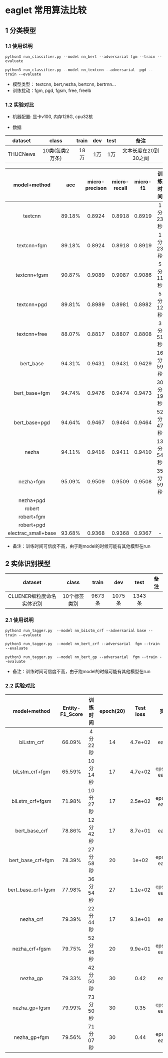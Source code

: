 # eaglet 常用算法比较

## 1 分类模型
 
### 1.1 使用说明 

`python3 run_classifier.py --model nn_bert --adversarial fgm --train --evaluate`

`python3 run_classifier.py --model nn_textcnn --adversarial  pgd --train --evaluate`

- 模型类型： textcnn, bert,nezha, bertcnn, bertrnn...
- 训练扰动：fgm, pgd, fgsm, free, freelb

### 1.2 实验对比

- 机器配置: 显卡v100, 内存128G, cpu32核

- 数据

| dataset | class | train | dev | test |备注|
| :--------:  | :--------:  | :--------:  | :--------:  |:--------:  |:--------: |
| THUCNews  | 10类(每类2万条) | 18万  | 1万 | 1万 | 文本长度在20到30之间 |


|model+method|acc|micro-precison|micro-recall|micro-f1|训练时间|epoch(20)|Test loss|实验配置|
| :--------: | :--------: | :--------: | :--------: | :--------: | :--------: | :--------: | :--------: | :--------: |
|textcnn|89.18%|0.8924|0.8918|0.8919|1分23秒|3|0.34|early stop|
|textcnn+fgm|89.18%|0.8924|0.8918|0.8919|1分23秒|3|0.34|early stop|
|textcnn+fgsm|90.87%|0.9089|0.9087|0.9086|5分11秒|6|0.3|epsilon=0.1,early stop|
|textcnn+pgd|89.81%|0.8989|0.8981|0.8982|5分12秒|4|0.33|epsilon=0.1,K=3,alpha=0.1,early stop|
|textcnn+free|88.07%|0.8817|0.8807|0.8808 |3分51秒|3|0.39|epsilon=0.1,M=3,early stop|
| bert_base  | 94.31%|0.9431|0.9431|0.9429|16分59秒|3|0.17|early stop|
| bert_base+fgm  | 94.74%|0.9476|0.9474|0.9473|30分19秒|3|0.17|early stop|
| bert_base+pgd  | 94.64%|0.9467|0.9464|0.9464|52分47秒|3|0.16|early stop|
| nezha  | 94.11%|0.9416|0.9411|0.9410|13分54秒|2|0.18|early stop|
| nezha+fgm  | 95.09%|0.9509|0.9509|0.9508|35分59秒|3|0.15|early stop|
| nezha+pgd  |  | 
| robert  |  | 
| robert+fgm  |  | 
| robert+pgd  |  | 
| electrac_small+base  | 93.68%|0.9368|0.9368|0.9367|-|7|0.21|early stop|
 
 - 备注：训练时间可信度不高，由于跑model的时候可能有其他模型在run

## 2 实体识别模型

| dataset | class | train | dev | test |备注|
| :--------:  | :--------:  | :--------:  | :--------:  |:--------:  |:--------: |
| CLUENER细粒度命名实体识别  | 10个标签类别 | 9673条  | 1075条 | 1343条 |  |

### 2.1 使用说明 

`python3 run_tagger.py  --model nn_biLstm_crf --adversarial base --train --evaluate`

`python3 run_tagger.py  --model nn_bert_crf --adversarial  fgm --train --evaluate`

`python3 run_tagger.py  --model nn_bert_gp --adversarial  fgm --train --evaluate`

 - 备注：训练时间可信度不高，由于跑model的时候可能有其他模型在run
 
### 2.2 实验对比

|model+method|Entity-F1_Score|训练时间|epoch(20)|Test loss|实验配置|
| :--------: | :--------: | :--------: | :--------: | :--------: | :--------: |
|biLstm_crf|  66.09% | 4分22秒  | 14 |   4.7e+02 |  early stop | 
|biLstm_crf+fgm|  65.59% | 10分14秒  | 17 |  4.7e+02 |  epsilon=0.1 early stop | 
|biLstm_crf+fgsm|  71.98% | 10分27秒  | 17 |  2.5e+02 |  epsilon=0.1 early stop | 
|bert_base_crf|  78.86% | 12分42秒  | 17 |  8.7e+01 |  early stop | 
|bert_base_crf+fgm |  78.39% | 27分58秒  | 20 |   1e+02 |  epsilon=0.1 early stop | 
|bert_base_crf+fgsm |  77.98% | 36分54秒  | 27 |  1.1e+02 |  epsilon=0.1 early stop | 
|nezha_crf |  79.39% | 22分44秒  | 17 |  9.1e+01 |  early stop | 
|nezha_crf+fgsm |  79.75%| 52分45秒  | 20 |  9.9e+01 | epsilon=0.1 early stop |
|nezha_gp|  79.33% | 42分50秒  | 30 |  0.42 |  early stop | 
|nezha_gp+fgsm|  79.99% | 73分50秒  | 30 |  0.35 | epsilon=0.1 early stop |
|nezha_gp+fgm|  79.56% | 71分07秒  | 30 |  0.44 | epsilon=0.1 early stop |  